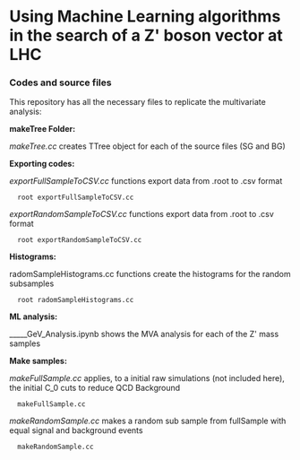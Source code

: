 # Using Machine Learning algorithms in the search of a Z' boson vector at LHC
### Codes and source files

This repository has all the necessary files to replicate the multivariate analysis:

**makeTree Folder:**

  *makeTree.cc* creates TTree object for each of the source files (SG and BG)

**Exporting codes:**

  *exportFullSampleToCSV.cc* functions export data from .root to .csv format
```
  root exportFullSampleToCSV.cc
```
  *exportRandomSampleToCSV.cc* functions export data from .root to .csv format
```
  root exportRandomSampleToCSV.cc
```

**Histograms:**

  radomSampleHistograms.cc functions create the histograms for the random subsamples
```
  root radomSampleHistograms.cc
```

**ML analysis:**

  _____GeV_Analysis.ipynb shows the MVA analysis for each of the Z' mass samples

**Make samples:**

  *makeFullSample.cc* applies, to a initial raw simulations (not included here), the initial C_0 cuts to reduce QCD Background
```
  makeFullSample.cc
```  
  *makeRandomSample.cc* makes a random sub sample from fullSample with equal signal and background events
```
  makeRandomSample.cc
```
